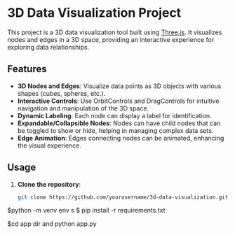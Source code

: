 # 3D Data Visualization Project

This project is a 3D data visualization tool built using [Three.js](https://threejs.org/). It visualizes nodes and edges in a 3D space, providing an interactive experience for exploring data relationships.

## Features

- **3D Nodes and Edges**: Visualize data points as 3D objects with various shapes (cubes, spheres, etc.).
- **Interactive Controls**: Use OrbitControls and DragControls for intuitive navigation and manipulation of the 3D space.
- **Dynamic Labeling**: Each node can display a label for identification.
- **Expandable/Collapsible Nodes**: Nodes can have child nodes that can be toggled to show or hide, helping in managing complex data sets.
- **Edge Animation**: Edges connecting nodes can be animated, enhancing the visual experience.

## Usage

1. **Clone the repository**:
   ```bash
   git clone https://github.com/yourusername/3d-data-visualization.git

$python -m venv env
s
$ pip install -r requirements.txt

$cd app dir and python app.py

